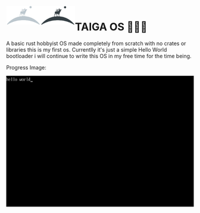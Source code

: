<a>
    <img src="assets/logos/logo_dark_no_text.png#gh-dark-mode-only" alt="Taiga os logo" title="logo" align="left" height="50" />
    <img src="assets/logos/logo_light_no_text.png#gh-light-mode-only" alt="Taiga os logo" title="logo" align="left" height="50" />
</a>

# TAIGA OS 🌲🫎🌲

A basic rust hobbyist OS made completely from scratch with no crates or libraries this is my first os.
Currentlly it's just a simple Hello World bootloader i will continue to write this OS in my free time for the time being.

Progress Image:

![Current Progress](/assets/screenshots/Screenshot_no1.png)
